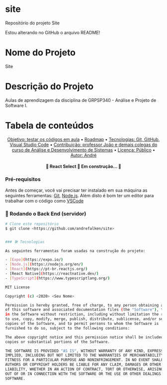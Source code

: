 # site
Repositório do projeto Site

Estou alterando no GitHub o arquivo README!

# Nome do Projeto
Site

# Descrição do Projeto
Aulas de aprendizagem da disciplina de GRPSP340 - Análise e Projeto de Software I.

Tabela de conteúdos
=================
<p align="center">
 <a href="#objetivo">Objetivo: testar os códigos em aula</a> •
 <a href="#roadmap">Roadmap</a> • 
 <a href="#tecnologias">Tecnologias: Git, GitHub, Visual Studio Code</a> • 
 <a href="#contribuicao">Contribuição: professor João e demais colegas do curso de Análise e Desenvolvimento de Sistemas</a> • 
 <a href="#licenc-a">Licença: Público</a> • 
 <a href="#autor">Autor: André</a>
</p>

<h4 align="center"> 
	🚧  React Select 🚀 Em construção...  🚧
</h4>

### Pré-requisitos

Antes de começar, você vai precisar ter instalado em sua máquina as seguintes ferramentas:
[Git](https://git-scm.com), [Node.js](https://nodejs.org/en/). 
Além disto é bom ter um editor para trabalhar com o código como [VSCode](https://code.visualstudio.com/)

### 🎲 Rodando o Back End (servidor)

```bash
# Clone este repositório
$ git clone <https://github.com/andrefalken/site>


### 🛠 Tecnologias

As seguintes ferramentas foram usadas na construção do projeto:

- [Expo](https://expo.io/)
- [Node.js](https://nodejs.org/en/)
- [React](https://pt-br.reactjs.org/)
- [React Native](https://reactnative.dev/)
- [TypeScript](https://www.typescriptlang.org/)

MIT License

Copyright (c) <2020> <Seu Nome>

Permission is hereby granted, free of charge, to any person obtaining a copy
of this software and associated documentation files (the "Software"), to deal
in the Software without restriction, including without limitation the rights
to use, copy, modify, merge, publish, distribute, sublicense, and/or sell
copies of the Software, and to permit persons to whom the Software is
furnished to do so, subject to the following conditions:

The above copyright notice and this permission notice shall be included in all
copies or substantial portions of the Software.

THE SOFTWARE IS PROVIDED "AS IS", WITHOUT WARRANTY OF ANY KIND, EXPRESS OR
IMPLIED, INCLUDING BUT NOT LIMITED TO THE WARRANTIES OF MERCHANTABILITY,
FITNESS FOR A PARTICULAR PURPOSE AND NONINFRINGEMENT. IN NO EVENT SHALL THE
AUTHORS OR COPYRIGHT HOLDERS BE LIABLE FOR ANY CLAIM, DAMAGES OR OTHER
LIABILITY, WHETHER IN AN ACTION OF CONTRACT, TORT OR OTHERWISE, ARISING FROM,
OUT OF OR IN CONNECTION WITH THE SOFTWARE OR THE USE OR OTHER DEALINGS IN THE
SOFTWARE.

